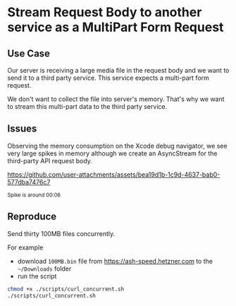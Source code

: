 # Stream Request Body to another service as a MultiPart Form Request 

## Use Case

Our server is receiving a large media file in the request body and we want to send it to a third party service. 
This service expects a multi-part form request. 

We don't want to collect the file into server's memory. That's why we want to stream this multi-part data to the third party service.

## Issues

Observing the memory consumption on the Xcode debug navigator, we see very large spikes in memory although we create an AsyncStream for the third-party API request body.



https://github.com/user-attachments/assets/bea19d1b-1c9d-4637-bab0-577dba7476c7

<sub>Spike is around 00:06</sub>

## Reproduce

Send thirty 100MB files concurrently.

For example 
- download `100MB.bin` file from https://ash-speed.hetzner.com to the `~/Downloads` folder
- run the script

```bash
chmod +x ./scripts/curl_concurrent.sh
./scripts/curl_concurrent.sh
``` 
